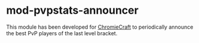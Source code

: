 # mod-pvpstats-announcer

This module has been developed for [ChromieCraft](http://chromiecraft.com/) to periodically announce the best PvP players of the last level bracket.
